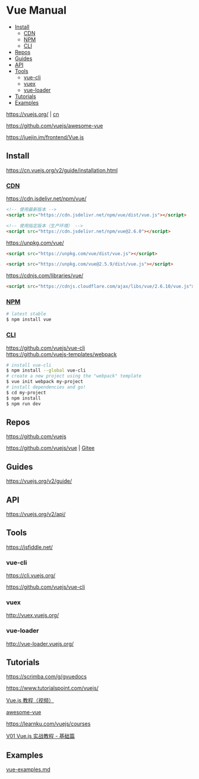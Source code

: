 <!-- omit in toc -->
# Vue Manual

- [Install](#install)
  - [CDN](#cdn)
  - [NPM](#npm)
  - [CLI](#cli)
- [Repos](#repos)
- [Guides](#guides)
- [API](#api)
- [Tools](#tools)
  - [vue-cli](#vue-cli)
  - [vuex](#vuex)
  - [vue-loader](#vue-loader)
- [Tutorials](#tutorials)
- [Examples](#examples)

<https://vuejs.org/> | [cn](https://cn.vuejs.org/)

<https://github.com/vuejs/awesome-vue>

<https://juejin.im/frontend/Vue.js>

## Install

<https://cn.vuejs.org/v2/guide/installation.html>

### [CDN](https://cn.vuejs.org/v2/guide/installation.html#CDN)

<https://cdn.jsdelivr.net/npm/vue/>

```html
<!-- 使用最新版本 -->
<script src="https://cdn.jsdelivr.net/npm/vue/dist/vue.js"></script>

<!-- 使用指定版本（生产环境） -->
<script src="https://cdn.jsdelivr.net/npm/vue@2.6.0"></script>
```

<https://unpkg.com/vue/>

```html
<script src="https://unpkg.com/vue/dist/vue.js"></script>

<script src="https://unpkg.com/vue@2.5.9/dist/vue.js"></script>
```

<https://cdnjs.com/libraries/vue/>

```html
<script src="https://cdnjs.cloudflare.com/ajax/libs/vue/2.6.10/vue.js"></script>
```

### [NPM](https://vuejs.org/v2/guide/installation.html#NPM)

```bash
# latest stable
$ npm install vue
```

### [CLI](https://vuejs.org/v2/guide/installation.html#CLI)

https://github.com/vuejs/vue-cli \
https://github.com/vuejs-templates/webpack

```bash
# install vue-cli
$ npm install --global vue-cli
# create a new project using the "webpack" template
$ vue init webpack my-project
# install dependencies and go!
$ cd my-project
$ npm install
$ npm run dev
```

## Repos

<https://github.com/vuejs>

<https://github.com/vuejs/vue> | [Gitee](https://gitee.com/mrhuangyuhui/vue)

## Guides

<https://vuejs.org/v2/guide/>

## API

<https://vuejs.org/v2/api/>

## Tools

<https://jsfiddle.net/>

### vue-cli

<https://cli.vuejs.org/>

<https://github.com/vuejs/vue-cli>

### vuex

<http://vuex.vuejs.org/>

### vue-loader

<http://vue-loader.vuejs.org/>

## Tutorials

<https://scrimba.com/g/gvuedocs>

https://www.tutorialspoint.com/vuejs/

[Vue.js 教程（视频）](https://learning.dcloud.io)

[awesome-vue](https://github.com/vuejs/awesome-vue)

<https://learnku.com/vuejs/courses>

[V01 Vue.js 实战教程 - 基础篇](https://learnku.com/courses/vuejs-essential)

## Examples

[vue-examples.md](vue-examples.md)

